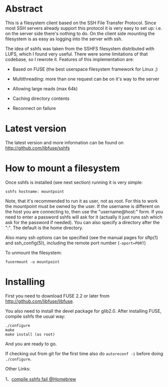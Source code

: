 Abstract
========

This is a filesystem client based on the SSH File Transfer Protocol.
Since most SSH servers already support this protocol it is very easy
to set up: i.e. on the server side there's nothing to do.  On the
client side mounting the filesystem is as easy as logging into the
server with ssh.

The idea of sshfs was taken from the SSHFS filesystem distributed with
LUFS, which I found very useful.  There were some limitations of that
codebase, so I rewrote it.  Features of this implementation are:

  - Based on FUSE (the best userspace filesystem framework for Linux ;)

  - Multithreading: more than one request can be on it's way to the
    server

  - Allowing large reads (max 64k)

  - Caching directory contents

  - Reconnect on failure

Latest version
==============

The latest version and more information can be found on
http://github.com/libfuse/sshfs


How to mount a filesystem
=========================

Once sshfs is installed (see next section) running it is very simple:

    sshfs hostname: mountpoint

Note, that it's recommended to run it as user, not as root.  For this
to work the mountpoint must be owned by the user.  If the username is
different on the host you are connecting to, then use the
"username@host:" form.  If you need to enter a password sshfs will ask
for it (actually it just runs ssh which ask for the password if
needed).  You can also specify a directory after the ":".  The default
is the home directory.

Also many ssh options can be specified (see the manual pages for
sftp(1) and ssh_config(5)), including the remote port number
(`-oport=PORT`)

To unmount the filesystem:

    fusermount -u mountpoint


Installing
==========

First you need to download FUSE 2.2 or later from
http://github.com/libfuse/libfuse.

You also need to install the devel package for glib2.0.  After
installing FUSE, compile sshfs the usual way:

    ./configure
    make
    make install (as root)

And you are ready to go.

If checking out from git for the first time also do `autoreconf -i`
before doing `./configure`.

Other Links:

1、[compile sshfs fail @Homebrew](https://github.com/Homebrew/legacy-homebrew/issues/16926)
